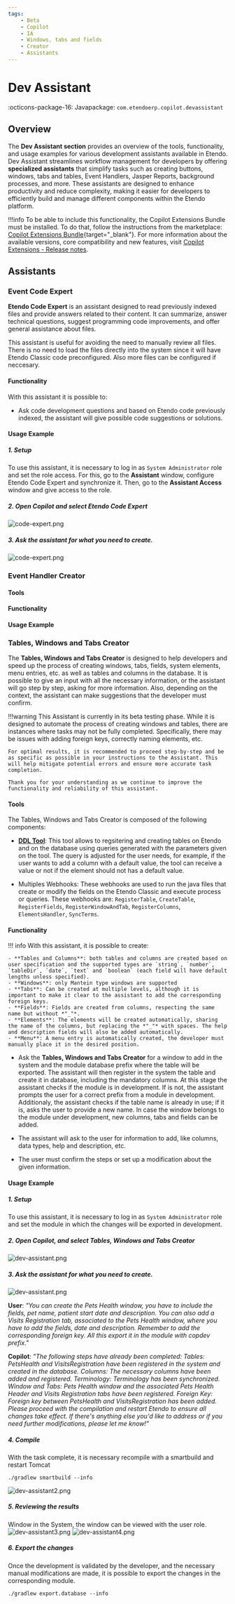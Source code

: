 ```yaml
---
tags:
    - Beta
    - Copilot
    - IA
    - Windows, tabs and fields
    - Creator
    - Assistants
---
```


# Dev Assistant

:octicons-package-16: Javapackage:  `com.etendoerp.copilot.devassistant`

## Overview

The **Dev Assistant section** provides an overview of the tools, functionality, and usage examples for various development assistants available in Etendo. Dev Assistant streamlines workflow management for developers by offering **specialized assistants** that simplify tasks such as creating buttons, windows, tabs and tables, Event Handlers, Jasper Reports, background processes, and more. These assistants are designed to enhance productivity and reduce complexity, making it easier for developers to efficiently build and manage different components within the Etendo platform.

!!!info
    To be able to include this functionality, the Copilot Extensions Bundle must be installed. To do that, follow the instructions from the marketplace: [Copilot Extensions Bundle](https://marketplace.etendo.cloud/#/product-details?module=82C5DA1B57884611ABA8F025619D4C05){target="_blank"}. For more information about the available versions, core compatibility and new features, visit [Copilot Extensions - Release notes](../../../whats-new/release-notes/etendo-copilot/bundles/release-notes.md).


## Assistants

### Event Code Expert 

**Etendo Code Expert** is an assistant designed to read previously indexed files and provide answers related to their content. It can summarize, answer technical questions, suggest programming code improvements, and offer general assistance about files.

This assistant is useful for avoiding the need to manually review all files. There is no need to load the files directly into the system since it will have Etendo Classic code preconfigured. Also more files can be configured if neccesary.

#### Functionality

With this assistant it is possible to: 

- Ask code development questions and based on Etendo code previously indexed, the assistant will give possible code suggestions or solutions. 

#### Usage Example 

##### 1. Setup

To use this assistant, it is necessary to log in as `System Administrator` role and set the role access. For this, go to the **Assistant** window, configure Etendo Code Expert and synchronize it. Then, go to the **Assistant Access** window and give access to the role.  

##### 2. Open Copilot and select Etendo Code Expert

![code-expert.png](../../../assets/developer-guide/etendo-copilot/bundles/dev-assistant/etendo-code-expert1.png)

##### 3. Ask the assistant for what you need to create.

![code-expert.png](../../../assets/developer-guide/etendo-copilot/bundles/dev-assistant/etendo-code-expert2.png)

### Event Handler Creator

#### Tools

#### Functionality

#### Usage Example

### Tables, Windows and Tabs Creator

The **Tables, Windows and Tabs Creator** is designed to help developers and speed up the process of creating windows, tabs, fields, system elements, menu entries, etc.  as well as tables and columns in the database.
It is possible to give an input with all the necessary information, or the assistant will go step by step, asking for more information. Also, depending on the context, the assistant can make suggestions that the developer must confirm.

!!!warning
    This Assistant is currently in its beta testing phase. While it is designed to automate the process of creating windows and tables, there are instances where tasks may not be fully completed. Specifically, there may be issues with adding foreign keys, correctly naming elements, etc.

    For optimal results, it is recommended to proceed step-by-step and be as specific as possible in your instructions to the Assistant. This will help mitigate potential errors and ensure more accurate task completion.

    Thank you for your understanding as we continue to improve the functionality and reliability of this assistant.


#### Tools
The Tables, Windows and Tabs Creator is composed of the following components:

- [**DDL Tool**](../../etendo-copilot/available-tools/ddl-tool.md): This tool allows to regsitering and creating tables on Etendo and on the database using queries generated with the parameters given on the tool. The query is adjusted for the user needs, for example, if the user wants to add a column with a default value, the tool can receive a value or not if the element should not has a default value.

- Multiples Webhooks: These webhooks are used to run the java files that create or modify the fields on the Etendo Classic and execute process or queries. These webhooks are: `RegisterTable`, `CreateTable`, `RegisterFields`, `RegisterWindowAndTab`, `RegisterColumns`, `ElementsHandler`, `SyncTerms`.


#### Functionality

!!! info
    With this assistant, it is possible to create: 

    - **Tables and Columns**: both tables and columns are created based on user specification and the supported types are `string`, `number`, `tableDir`, `date`, `text` and `boolean` (each field will have default lengths unless specified).  
    - **Windows**: only Mantein type windows are supported
    - **Tabs**: Can be created at multiple levels, although it is important to make it clear to the assistant to add the corresponding foreign keys.
    - **Fields**: Fields are created from columns, respecting the same name but without *"_"*.
    - **Elements**: The elements will be created automatically, sharing the name of the columns, but replacing the *"_"* with spaces. The help and description fields will also be added automatically.
    - **Menu**: A menu entry is automatically created, the developer must manually place it in the desired position.

 - Ask the **Tables, Windows and Tabs Creator** for a window to add in the system and the module database prefix where the table will be exported. The assistant will then register in the system the table and create it in database, including the mandatory columns. At this stage the assistant checks if the module is in development. If is not, the assistant prompts the user for a correct prefix from a module in development. Additionaly, the assistant checks if the table name is already in use; if it is, asks the user to provide a new name. In case the window belongs to the module under development, new columns, tabs and fields can be added.

- The assistant will ask to the user for information to add, like columns, data types, help and description, etc.

- The user must confirm the steps or set up a modification about the given information.


#### Usage Example 

##### 1. Setup
To use this assistant, it is necessary to log in as `System Administrator` role and set the module in which the changes will be exported in development.

##### 2. Open Copilot, and select Tables, Windows and Tabs Creator 
![dev-assistant.png](../../../assets/developer-guide/etendo-copilot/bundles/dev-assistant/dev-assistant-1.png)

##### 3. Ask the assistant for what you need to create.
![dev-assistant.png](../../../assets/developer-guide/etendo-copilot/bundles/dev-assistant/dev-assistant5.png)

**User**: *"You can create the Pets Health window, you have to include the fields, pet name, patient start date and description. You can also add a Visits Registration tab, associated to the Pets Health window, where you have to add the fields, date and description. Remember to add the corresponding foreign key.  All this export it in the module with copdev prefix."*

**Copilot**: *"The following steps have already been completed: 
Tables: PetsHealth and VisitsRegistration have been registered in the system and created in the database. 
Columns: The necessary columns have been added and registered. 
Terminology: Terminology has been synchronized. 
Window and Tabs: Pets Health window and the associated Pets Health Header and Visits Registration tabs have been registered. 
Foreign Key: Foreign key between PetsHealth and VisitsRegistration has been added.    Please proceed with the compilation and restart Etendo to ensure all changes take effect.    If there's anything else you'd like to address or if you need further modifications, please let me know!"*


##### 4. Compile
    
With the task complete, it is necessary recompile with a smartbuild and restart Tomcat

```title="Terminal"
./gradlew smartbuild --info
```
![dev-assistant2.png](../../../assets/developer-guide/etendo-copilot/bundles/dev-assistant/dev-assistant2.png)

##### 5. Reviewing the results
    
Window in the System, the window can be viewed with the user role.
![dev-assistant3.png](../../../assets/developer-guide/etendo-copilot/bundles/dev-assistant/dev-assistant3.png)
![dev-assistant4.png](../../../assets/developer-guide/etendo-copilot/bundles/dev-assistant/dev-assistant4.png)

##### 6. Export the changes
    
Once the development is validated by the developer, and the necessary manual modifications are made, it is possible to export the changes in the corresponding module.

```title="Terminal"
./gradlew export.database --info
```